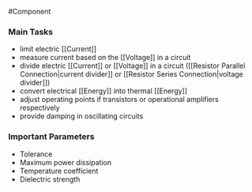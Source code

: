 #Component
### Main Tasks
- limit electric [[Current]]
- measure current based on the [[Voltage]] in a circuit
- divide electric [[Current]] or [[Voltage]] in a circuit ([[Resistor Parallel Connection|current divider]] or [[Resistor Series Connection|voltage divider]])
- convert electrical [[Energy]] into thermal [[Energy]] 
- adjust operating points if transistors or operational amplifiers respectively 
- provide damping in oscillating circuits

### Important Parameters
- Tolerance 
- Maximum power dissipation
- Temperature coefficient 
- Dielectric strength